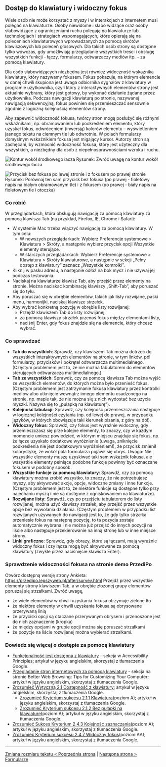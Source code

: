 ## Dostęp do klawiatury i widoczny fokus

Wiele osób nie może korzystać z myszy i w interakcjach z internetem musi polegać na klawiaturze. Osoby niewidome i słabo widzące oraz osoby słabowidzące z ograniczeniami ruchu polegają na klawiaturze lub technologiach i strategiach wspomagających, które opierają się na poleceniach klawiaturowych wprowadzanych za pomocą skrótów klawiszowych lub poleceń głosowych. Dla takich osób strony są dostępne tylko wówczas, gdy umożliwiają przeglądanie wszystkich treści i obsługę wszystkich funkcji - łączy, formularzy, odtwarzaczy mediów itp. – za pomocą klawiatury.

Dla osób słabowidzących niezbędna jest również widoczność wskaźnika klawiatury, który nazywamy fokusem. Fokus pokazuje, na którym elemencie w danej chwili skupiona jest uwaga odbiornika sygnałów z klawiatury w programie użytkownika, czyli który z&nbsp;interaktywnych elementów strony jest aktualnie wybrany, który jest gotowy, by wykonać działanie żądane przez użytkownika. 
Podczas nawigacji klawiaturą po stronie, nazywanej nawigacją sekwencyjną, fokus powinien się przemieszczać sensownie zgodnie z&nbsp;logiczną kolejnością elementów strony. 

Aby zapewnić widoczność fokusa, twórcy stron mogą posłużyć się różnymi wskaźnikami, np. obramowaniem lub podkreśleniem elementu, który uzyskał fokus, odwróceniem (inwersją) kolorów elementu – wyświetleniem jasnego tekstu na ciemnym tle lub odwrotnie. W&nbsp;polach formularzy domyślnym wskaźnikiem fokusa jest migający kursor. Autorzy stron są zachęcani, by wzmocnić widoczność fokusa, który jest użyteczny dla wszystkich, a niezbędny dla osób z niepełnosprawnościami wzroku i ruchu.  

![Kontur wokół środkowego łacza](/img/06_P_fokus-linki.png)
Rysunek: Zwróć uwagę na kontur wokół śródkowego łacza

![Przycisk bez fokusa po lewej stronie i z fokusem po prawej stronie](/img/06_P_fokus-przycisk.png)
Rysunek: Porównaj ten sam przycisk bez fokusa (po prawej - fioletowy napis na białym obramowanym tle) i z fokusem (po prawej - biały napis na fioletowym tle i otoczka)


### Co robić
W przeglądarkach, która obsługują nawigację za pomocą klawiatury za pomocą klawisza Tab (na przykład, Firefox, IE, Chrome i Safari):
-	W systemie Mac trzeba włączyć nawigację za pomocą klawiatury. W tym celu:
	- W nowszych przeglądarkach: Wybierz Preferencje systemowe > Klawiatura > Skróty, a następnie wybierz przycisk opcji Wszystkie elementy sterujące.
	- W starszych przeglądarkach: Wybierz Preferencje systemowe > Klawiatura > Skróty klawiaturowe, a następnie w sekcji „Pełny dostęp z klawiatury” zaznacz „Wszystkie kontrolki”.
-	Kliknij w pasku adresu, a następnie odłóż na bok mysz i nie używaj jej podczas testowania.
-	Naciskaj na klawiaturze klawisz Tab, aby przejść przez elementy na stronie. Można naciskać kombinację klawiszy „Shift-Tab”, aby poruszać się do tyłu.
-	Aby poruszać się w obrębie elementów, takich jak listy rozwijane, paski menu, harmonijki, naciskaj klawisze strzałek.
-	Aby wybrać konkretną pozycję w obrębie listy rozwijanej:
	- Przejdź klawiszem Tab do listy rozwijanej,
	- za pomocą klawiszy strzałek przenoś fokus między elementami listy,
	- naciśnij Enter, gdy fokus znajdzie się na elemencie, który chcesz wybrać.

### Co sprawdzać
-	**Tab do wszystkich**: Sprawdź, czy klawiszem Tab można dotrzeć do wszystkich interaktywnych elementów na stronie, w tym linków, pól formularzy, przycisków i pokręteł odtwarzacza multimedialnego. (Częstym problemem jest to, że nie można tabulatorem do elementów sterujących odtwarzacza multimedialnego.)
-	**Tab ze wszystkich**: Sprawdź, czy za pomocą klawisza Tab można wyjść ze wszystkich elementów, do których można było przenieść fokus. (Częstym problemem jest zatrzymanie fokusa klawiatury przez kontrolki mediów albo utknięcie wewnątrz innego elementu osadzonego na stronie, np. mapie tak, że nie można się z nich wydostać bez użycia myszki. Nazywa się to „pułapką na klawiaturę”).
-	**Kolejność tabulacji**: Sprawdź, czy kolejność przemieszczania  następuje w logicznej kolejności czytania (np. od lewej do prawej, w przypadku języków, w których obowiązuje taki kierunek pisania,  z góry na dół).
-	**Widoczny fokus**: Sprawdź, czy fokus jest wyraźnie widoczny, gdy przemieszczasz się prze kolejne elementy, to znaczy, czy w każdym momencie umiesz powiedzieć, w którym miejscu znajduje się fokus, np. że łącze uzyskało dodatkowe wyróżnienie (uwaga, zniknięcie podkreślenia nie jest dodatkowym wyróżnieniem!), że przycisk zmienił kolorystykę, że wokół pola  formularza pojawił się obrys. Uwaga: Nie wszystkie elementy muszą uzyskiwać taki sam wskaźnik fokusa, ale wszystkie elementy pełniące podobne funkcje powinny być oznaczane fokusem w podobny sposób. 
-	**Wszystkie funkcje za pomocą klawiatury**: Sprawdź, czy za pomocą klawiatury można zrobić wszystko, to znaczy, że nie potrzebujesz myszy, aby aktywować akcje, opcje, widoczne zmiany i inne funkcje. (Częstym problemem jest to, że niektóre funkcje są dostępne tylko przy najechaniu myszą i nie są dostępne z ogniskowaniem na klawiaturze).
-	**Rozwijane listy**: Sprawdź, czy po przejściu tabulatorem do listy rozwijanej, można użyć klawiszy strzałek, aby przejść przez wszystkie opcje bez wywołania działania. (Częstym problemem w przypadku list rozwijanych używanych do nawigacji jest to, że gdy tylko strzałka przeniesie fokus na następną pozycję, to ta pozycja zostaje automatycznie wybrana i nie można już przejść do innych pozycji na liście albo następuje przekierowanie na inną stronę lub w inne miejsce strony. 
-	**Linki graficzne**: Sprawdź, gdy obrazy, które są łączami, mają wyraźnie widoczny fokus i czy łącza mogą być aktywowane za pomocą klawiatury (zwykle przez naciśnięcie klawisza Enter).

### Sprawdzenie widoczności fokusa na stronie demo PrzediPo  
Otwórz dostępną wersję strony Ankieta: https://przedipo.lepszyweb.pl/after/survey.html
Przejdź przez wszystkie elementy strony klawiszem Tab, a w obrębie złożonej grupy elementów poruszaj się strzałkami. Zwróć uwagę, 
-	że wiele elementów w chwili uzyskania fokusa otrzymuje zielone tło
-	że niektóre  elementy w chwili uzyskania fokusa są obrysowane przerywaną linią
-	że przyciski opcji są otaczane przerywanym obrysem i przenoszone jest do nich zaznaczenie (kropka)
-	że między opcjami w grupie opcji można się poruszać strzałkami
-	że pozycje na liście rozwijanej można wybierać strzałkami.   

### Dowiedz się więcej o dostępie za pomocą klawiatury  
-	[Funkcjonalność jest dostępna z klawiatury](http://www.w3.org/WAI/intro/people-use-web/principles#keyboard) - sekcja w Accessibility Principles; artykuł w języku angielskim, skorzystaj z tłumaczenia Google.
-	[Przeglądanie stron internetowych za pomocą klawiatury](http://www.w3.org/WAI/users/browsing#keyboard) - sekcja na stronie Better Web Browsing: Tips for Customizing Your Computer; artykuł w języku angielskim, skorzystaj z tłumaczenia Google.
-	[Zrozumieć Wytyczną 2.1 Dostępność z klawiatury](https://www.w3.org/WAI/WCAG21/Understanding/keyboard-accessible); artykuł w języku angielskim, skorzystaj z tłumaczenia Google. 
	- [Zrozumieć Kryterium sukcesu 2.1.1 Klawiatura](https://www.w3.org/WAI/WCAG21/Understanding/keyboard.html)(poziom A); artykuł w języku angielskim, skorzystaj z tłumaczenia Google.
	- [Zrozumieć Kryterium sukcesu 2.1.2 Bez pułapki na klawiaturę](https://www.w3.org/WAI/WCAG21/Understanding/no-keyboard-trap.html)(poziom A); artykuł w języku angielskim, skorzystaj z tłumaczenia Google.
-	[Zrozumieć Sukces Kryterium 2.4.3 Kolejność zaznaczania](https://www.w3.org/WAI/WCAG21/Understanding/focus-order.html)(poziom A); artykuł w języku angielskim, skorzystaj z tłumaczenia Google.
-	[Zrozumieć Kryterium sukcesu 2.4.7 Widoczny fokus](https://www.w3.org/WAI/WCAG21/Understanding/focus-visible.html)(poziom AA); artykuł w języku angielskim, skorzystaj z tłumaczenia Google.




-------------------------------------
[Zmiana rozmiaru tekstu &lt; Poprzednia strona](testy/05_P_zmiana-rozmiaru-tekstu.md) | [Następna strona &gt; Formularze](07_P_formularze.md)